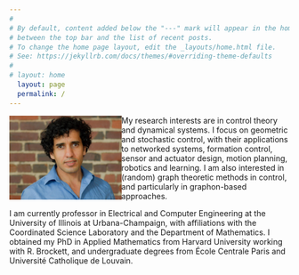 ```yaml
---
#
# By default, content added below the "---" mark will appear in the home page
# between the top bar and the list of recent posts.
# To change the home page layout, edit the _layouts/home.html file.
# See: https://jekyllrb.com/docs/themes/#overriding-theme-defaults
#
# layout: home
  layout: page
  permalink: /
---
```

<img align="left" width="40%" src="/images/mug.jpg" />
My research interests are in control theory and dynamical systems. I focus on geometric and stochastic control, with their applications to networked systems, formation control, sensor and actuator design, motion planning, robotics and learning. I am also interested in (random) graph theoretic methods in control, and particularly in graphon-based approaches.


I am currently professor in Electrical and Computer Engineering at the University of Illinois at Urbana-Champaign, with affiliations with the Coordinated Science Laboratory and the Department of Mathematics. I obtained my PhD in Applied Mathematics from Harvard University working with R. Brockett, and undergraduate degrees from École Centrale Paris and Université Catholique de Louvain.
